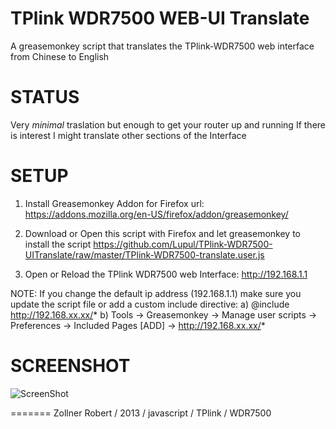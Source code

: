 TPlink WDR7500 WEB-UI Translate
==========================

A greasemonkey script that translates the TPlink-WDR7500 web interface from Chinese to English

STATUS
======
Very *minimal* traslation but enough to get your router up and running
If there is interest I might translate other sections of the Interface



SETUP
=====

1) Install Greasemonkey Addon for Firefox
url: https://addons.mozilla.org/en-US/firefox/addon/greasemonkey/

2) Download or Open this script with Firefox and let greasemonkey to install the script
https://github.com/Lupul/TPlink-WDR7500-UITranslate/raw/master/TPlink-WDR7500-translate.user.js

3) Open or Reload the TPlink WDR7500 web Interface: http://192.168.1.1


NOTE:
If you change the default ip address (192.168.1.1) make sure you update the script file or add a
custom include directive:
a) @include       http://192.168.xx.xx/*
b) Tools -> Greasemonkey -> Manage user scripts -> Preferences -> Included Pages [ADD] -> http://192.168.xx.xx/*


SCREENSHOT
==========
![ScreenShot](https://github.com/Lupul/TPlink-WDR7500-UITranslate/raw/master/screenshot.png)


=======
Zollner Robert / 2013 / javascript / TPlink / WDR7500
